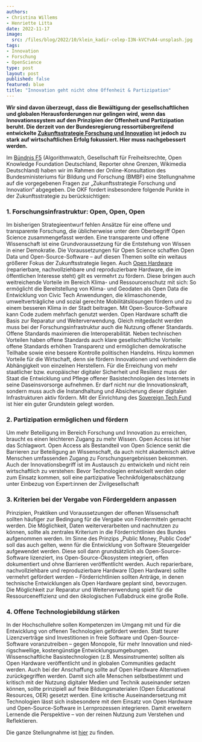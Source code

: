 ```yaml
---
authors:
- Christina Willems
- Henriette Litta
date: 2022-11-17
image: 
  src: /files/blog/2022/10/klein_kadir-celep-I3N-kVCYvA4-unsplash.jpg
tags:
- Innovation
- Forschung
- OpenScience
type: post
layout: post
published: false
featured: blue
title: "Innovation geht nicht ohne Offenheit & Partizipation"
---
```


**Wir sind davon überzeugt, dass die Bewältigung der gesellschaftlichen und globalen Herausforderungen nur gelingen wird, wenn das Innovationssystem auf den Prinzipien der Offenheit und Partizipation beruht. Die derzeit von der Bundesregierung ressortübergreifend entwickelte [Zukunftsstrategie Forschung und Innovation](https://www.bmbf.de/bmbf/de/forschung/zukunftsstrategie/zukunftsstrategie_node.html) ist jedoch zu stark auf wirtschaftlichen Erfolg fokussiert. Hier muss nachgebessert werden.**

Im [Bündnis F5](https://buendnis-f5.de/) (Algorithmwatch, Gesellschaft für Freiheitsrechte, Open Knowledge Foundation Deutschland, Reporter ohne Grenzen, Wikimedia Deutschland) haben wir im Rahmen der Online-Konsultation des Bundesministeriums für Bildung und Forschung (BMBF) eine Stellungnahme auf die vorgegebenen Fragen zur „Zukunftsstrategie Forschung und Innovation“ abgegeben. Die OKF fordert insbesondere folgende Punkte in der Zukunftsstrategie zu berücksichtigen: 

### 1.	Forschungsinfrastruktur: Open, Open, Open

Im bisherigen Strategieentwurf fehlen Ansätze für eine offene und transparente Forschung, die üblicherweise unter dem Oberbegriff Open Science zusammengefasst werden. Eine transparente und offene Wissenschaft ist eine Grundvoraussetzung für die Entstehung von Wissen in einer Demokratie.
Die Voraussetzungen für Open Science schaffen Open Data und Open-Source-Software – auf diesen Themen sollte ein weitaus größerer Fokus der Zukunftsstrategie liegen. Auch [Open Hardware](https://hardware.prototypefund.de/) (reparierbare, nachvollziehbare und reproduzierbare Hardware, die im öffentlichen Interesse steht) gilt es vermehrt zu fördern.
Diese bringen auch weitreichende Vorteile im Bereich Klima- und Ressourcenschutz mit sich: So ermöglicht die Bereitstellung von Klima- und Geodaten als Open Data die Entwicklung von Civic Tech Anwendungen, die klimaschonende, umweltverträgliche und sozial gerechte Mobilitätslösungen fördern und zu einem besseren Klima in der Stadt beitragen. Mit Open-Source-Software kann Code zudem mehrfach genutzt werden. Open Hardware schafft die Basis zur Reparatur und Weiterverwendung. 
Gleich mitgedacht werden muss bei der Forschungsinfrastruktur auch die Nutzung offener Standards. Offene Standards maximieren die Interoperabilität. Neben technischen Vorteilen haben offene Standards auch klare gesellschaftliche Vorteile: offene Standards erhöhen Transparenz und ermöglichen demokratische Teilhabe sowie eine bessere Kontrolle politischen Handelns. Hinzu kommen Vorteile für die Wirtschaft, denn sie fördern Innovationen und verhindern die Abhängigkeit von einzelnen Herstellern.
Für die Erreichung von mehr staatlicher bzw. europäischer digitaler Sicherheit und Resilienz muss der Staat die Entwicklung und Pflege offener Basistechnologien des Internets in seine Daseinsvorsorge aufnehmen. Er darf nicht nur die Innovationskraft, sondern muss auch die Instandhaltung und Absicherung dieser digitalen Infrastrukturen aktiv fördern. Mit der Einrichtung des [Sovereign Tech Fund](https://sovereigntechfund.de/) ist hier ein guter Grundstein gelegt worden.


### 2.	Partizipation ermöglichen und fördern

Um mehr Beteiligung im Bereich Forschung und Innovation zu erreichen, braucht es einen leichteren Zugang zu mehr Wissen. Open Access ist hier das Schlagwort. Open Access als Bestandteil von Open Science senkt die Barrieren zur Beteiligung an Wissenschaft, da auch nicht akademisch aktive Menschen umfassenden Zugang zu Forschungsergebnissen bekommen.
Auch der Innovationsbegriff ist im Austausch zu entwickeln und nicht rein wirtschaftlich zu verstehen: Bevor Technologien entwickelt werden oder zum Einsatz kommen, soll eine partizipative Technikfolgenabschätzung unter Einbezug von Expert:innen der Zivilgesellschaft 


### 3.	Kriterien bei der Vergabe von Fördergeldern anpassen

Prinzipien, Praktiken und Voraussetzungen der offenen Wissenschaft sollten häufiger zur Bedingung für die Vergabe von Fördermitteln gemacht werden.
Die Möglichkeit, Daten weiterverarbeiten und nachnutzen zu können, sollte als zentrales Kriterium in die Förderrichtlinien des Bundes aufgenommen werden. Im Sinne des Prinzips „Public Money, Public Code“ soll das auch gelten, wenn für die Entwicklung von Software Steuergelder aufgewendet werden. Diese soll dann grundsätzlich als Open-Source-Software lizenziert, ins Open-Source-Ökosystem integriert, offen dokumentiert und ohne Barrieren veröffentlicht werden. 
Auch reparierbare, nachvollziehbare und reproduzierbare Hardware (Open Hardware) sollte vermehrt gefördert werden – Förderrichtlinien sollten Anträge, in denen technische Entwicklungen als Open Hardware geplant sind, bevorzugen. Die Möglichkeit zur Reparatur und Weiterverwendung spielt für die Ressourceneffizienz und den ökologischen Fußabdruck eine große Rolle. 


### 4.	Offene Technologiebildung stärken

In der Hochschullehre sollen Kompetenzen im Umgang mit und für die Entwicklung von offenen Technologien gefördert werden. Statt teurer Lizenzverträge sind Investitionen in freie Software und Open-Source-Software voranzutreiben – gegen Monopole, für mehr Innovation und nied­rig­schwel­lige, kostengünstige Entwicklungsumgebungen. Wissenschaftliche Basistechnologien (z.B. Messinstrumente) sollten als Open Hardware veröffentlicht und in globalen Communities gedacht werden. Auch bei der Anschaffung sollte auf Open Hardware Alternativen zurückgegriffen werden.
Damit sich alle Menschen selbstbestimmt und kritisch mit der Nutzung digitaler Medien und Technik auseinander setzen können, sollte prinzipiell auf freie Bildungsmaterialen (Open Educational Resources, OER) gesetzt werden. Eine kritische Auseinandersetzung mit Technologien lässt sich insbesondere mit dem Einsatz von Open Hardware und Open-Source-Software in Lernprozessen integrieren. Damit erweitern Lernende die Perspektive – von der reinen Nutzung zum Verstehen und Reflektieren.



Die ganze Stellungnahme ist [hier](https://raw.githubusercontent.com/okfde/okfn.de/master/static/files/blog/2022/10/2022-11-17_Lang_F5_Stellungnahme_Zukunftsstrategie_finfin.pdf) zu finden. 
